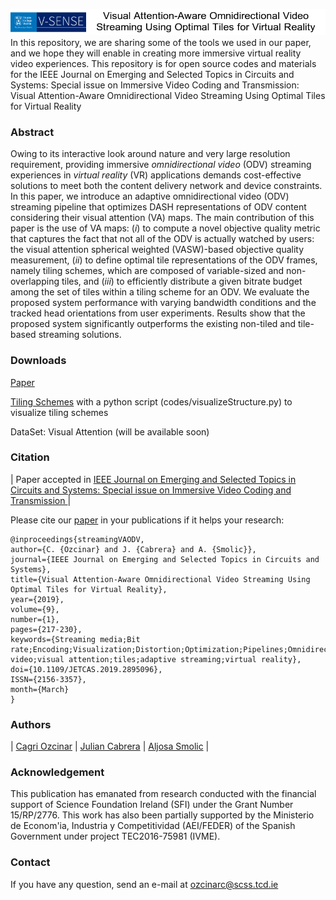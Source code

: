 ![logo](img/LogoPage.png)
In this repository, we are sharing some of the tools we used in our paper, and we hope they will enable in creating more immersive virtual reality video experiences. This repository is for open source codes and materials for the IEEE Journal on Emerging and Selected Topics in Circuits and Systems: Special issue on Immersive Video Coding and Transmission: Visual Attention-Aware Omnidirectional Video Streaming Using Optimal Tiles for Virtual Reality

### Abstract
Owing to its interactive look around nature and very large resolution requirement, providing immersive *omnidirectional video* (ODV) streaming experiences in *virtual reality* (VR) applications demands cost-effective solutions to meet both the content delivery network and device constraints. In this paper, we introduce an adaptive omnidirectional video (ODV) streaming pipeline that optimizes DASH representations of ODV content considering their visual attention (VA) maps. The main contribution of this paper is the use of VA maps: (*i*) to compute a novel objective quality metric that captures the fact that not all of the ODV is actually watched by users: the visual attention spherical weighted (VASW)-based objective quality measurement, (*ii*) to define optimal tile representations of the ODV frames, namely tiling schemes, which are composed of variable-sized and non-overlapping tiles, and (*iii*) to efficiently distribute a given bitrate budget among the set of tiles within a tiling scheme for an ODV. We evaluate the proposed system performance with varying bandwidth conditions and the tracked head orientations from user experiments. Results show that the proposed system significantly outperforms the existing non-tiled and tile-based streaming solutions.

### Downloads
[Paper](https://v-sense.scss.tcd.ie/wp-content/uploads/2019/03/JETCAS_SI_immersive_2018_pc.pdf)

[Tiling Schemes](https://github.com/cozcinar/omniAttention/blob/master/tilingSchemes.zip) with a python script (codes/visualizeStructure.py) to visualize tiling schemes

DataSet: Visual Attention (will be available soon)

### Citation

| Paper accepted in [IEEE Journal on Emerging and Selected Topics in Circuits and Systems: Special issue on Immersive Video Coding and Transmission ](https://ieeexplore.ieee.org/xpl/tocresult.jsp?isnumber=8664408) |

Please cite our [paper](https://v-sense.scss.tcd.ie/wp-content/uploads/2019/03/JETCAS_SI_immersive_2018_pc.pdf) in your publications if it helps your research:
````
@inproceedings{streamingVAODV,
author={C. {Ozcinar} and J. {Cabrera} and A. {Smolic}}, 
journal={IEEE Journal on Emerging and Selected Topics in Circuits and Systems}, 
title={Visual Attention-Aware Omnidirectional Video Streaming Using Optimal Tiles for Virtual Reality}, 
year={2019}, 
volume={9}, 
number={1}, 
pages={217-230}, 
keywords={Streaming media;Bit rate;Encoding;Visualization;Distortion;Optimization;Pipelines;Omnidirectional video;visual attention;tiles;adaptive streaming;virtual reality}, 
doi={10.1109/JETCAS.2019.2895096}, 
ISSN={2156-3357}, 
month={March}
}
````

### Authors

| [Cagri Ozcinar][CagriOzcinar-web] | [Julian Cabrera][JulianCabrera-web] | [Aljosa Smolic][AljosaSmolic-web] |

[CagriOzcinar-web]: (https://www.scss.tcd.ie/~ozcinarc/)

[JulianCabrera-web]: (http://www.gti.ssr.upm.es/julian-cabrera)

[AljosaSmolic-web]: (https://v-sense.scss.tcd.ie/?profile=prof-aljosa-smolic-2)

### Acknowledgement

This publication has emanated from research conducted with the financial support of Science Foundation Ireland (SFI) under the Grant Number 15/RP/2776. This work has also been partially supported by the Ministerio de Econom\'ia, Industria y Competitividad (AEI/FEDER) of the Spanish Government under project TEC2016-75981 (IVME).

### Contact

If you have any question, send an e-mail at [ozcinarc@scss.tcd.ie]()
